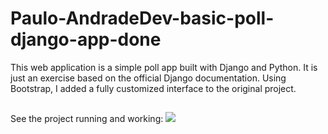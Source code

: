# Paulo-AndradeDev-basic-poll-django-app-done

This web application is a simple poll app built with Django and Python. 
It is just an exercise based on the official Django documentation.
Using Bootstrap, I added a fully customized interface to the original project.

##
See the project running and working: <a href="https://www.youtube.com/embed/CUS9ZzPI0GQ" target="_blank">
		<img src="https://img.shields.io/badge/YouTube-FF0000?style=for-the-badge&logo=youtube&logoColor=white">
	</a>




